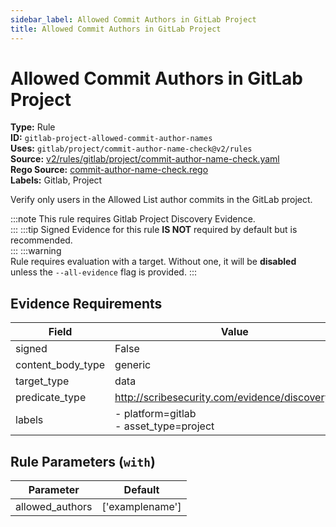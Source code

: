 ```yaml
---
sidebar_label: Allowed Commit Authors in GitLab Project
title: Allowed Commit Authors in GitLab Project
---  
```

# Allowed Commit Authors in GitLab Project  
**Type:** Rule  
**ID:** `gitlab-project-allowed-commit-author-names`  
**Uses:** `gitlab/project/commit-author-name-check@v2/rules`  
**Source:** [v2/rules/gitlab/project/commit-author-name-check.yaml](https://github.com/scribe-public/sample-policies/blob/main/v2/rules/gitlab/project/commit-author-name-check.yaml)  
**Rego Source:** [commit-author-name-check.rego](https://github.com/scribe-public/sample-policies/blob/main/v2/rules/gitlab/project/commit-author-name-check.rego)  
**Labels:** Gitlab, Project  

Verify only users in the Allowed List author commits in the GitLab project.

:::note 
This rule requires Gitlab Project Discovery Evidence.  
::: 
:::tip 
Signed Evidence for this rule **IS NOT** required by default but is recommended.  
::: 
:::warning  
Rule requires evaluation with a target. Without one, it will be **disabled** unless the `--all-evidence` flag is provided.
::: 

## Evidence Requirements  
| Field | Value |
|-------|-------|
| signed | False |
| content_body_type | generic |
| target_type | data |
| predicate_type | http://scribesecurity.com/evidence/discovery/v0.1 |
| labels | - platform=gitlab<br/>- asset_type=project |

## Rule Parameters (`with`)  
| Parameter | Default |
|-----------|---------|
| allowed_authors | ['examplename'] |
